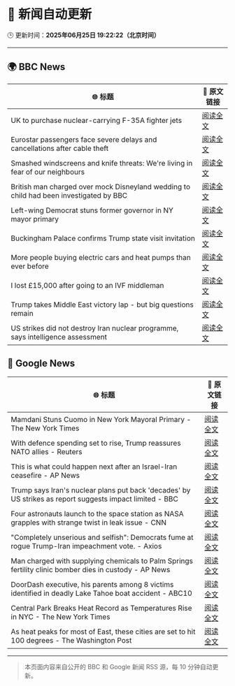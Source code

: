 # 🧠 新闻自动更新

🕒 更新时间：**2025年06月25日 19:22:22（北京时间）**

---

## 🌍 BBC News

| 🌐 标题 | 🔗 原文链接 |
|--------|-------------|
| UK to purchase nuclear-carrying F-35A fighter jets | [阅读全文](https://www.bbc.com/news/articles/c335406gxdvo) |
| Eurostar passengers face severe delays and cancellations after cable theft | [阅读全文](https://www.bbc.com/news/articles/c4gedxe7wnro) |
| Smashed windscreens and knife threats: We're living in fear of our neighbours | [阅读全文](https://www.bbc.com/news/articles/c86gq3v8yplo) |
| British man charged over mock Disneyland wedding to child had been investigated by BBC | [阅读全文](https://www.bbc.com/news/articles/c62gq269jv7o) |
| Left-wing Democrat stuns former governor in NY mayor primary | [阅读全文](https://www.bbc.com/news/articles/ckg6yg7x467o) |
| Buckingham Palace confirms Trump state visit invitation | [阅读全文](https://www.bbc.com/news/articles/cvg4589pweeo) |
| More people buying electric cars and heat pumps than ever before | [阅读全文](https://www.bbc.com/news/articles/cqjqzj8rnvyo) |
| I lost £15,000 after going to an IVF middleman | [阅读全文](https://www.bbc.com/news/articles/cm2eyzndlvvo) |
| Trump takes Middle East victory lap - but big questions remain | [阅读全文](https://www.bbc.com/news/articles/c17wejpw79qo) |
| US strikes did not destroy Iran nuclear programme, says intelligence assessment | [阅读全文](https://www.bbc.com/news/articles/ckglxwp5x03o) |

## 📰 Google News

| 🌐 标题 | 🔗 原文链接 |
|--------|-------------|
| Mamdani Stuns Cuomo in New York Mayoral Primary - The New York Times | [阅读全文](https://news.google.com/rss/articles/CBMihwFBVV95cUxNendkQUhVMjBEd0dUaVd1REgzQjlLZDBqWnhiSFFZX1JxLVp3NVBSS0Ezb0lHWmxHamwtWHhfVlZ4TzdMNlFmSzVnd0tyaEpfcmhUM3c2UUpHTUpmQWYwVTFKQ1RpWVktTVpCRDBadkdUUzIzVmFiaE9XTlJ1eFZnWHJHbVk4bVU?oc=5) |
| With defence spending set to rise, Trump reassures NATO allies - Reuters | [阅读全文](https://news.google.com/rss/articles/CBMiwwFBVV95cUxOcEFvSmxWc21qZlNnNUdadGRnemp1T1hiNUZmTVJhT3k3Vmxhd2J1ejF2SmtpSHFXd1FOeTFOOVhEdW5yMXRHcHlCYzJzTWQyNjFlbVBWR0RhdHRONEtxN2pfZXdGa1NCNExFMERVRWNQWm9KNFZTNnllN3ROWGluWTJYTWx5MlVOcWlJSTY5LTluSm9sWDJ5YzVraWdNMTh2ZUh1Z3pBVTdKZGotUFZkdmY1Nnk4bVBrNHhBdFdYTjJtSzA?oc=5) |
| This is what could happen next after an Israel-Iran ceasefire - AP News | [阅读全文](https://news.google.com/rss/articles/CBMiowFBVV95cUxNaG4xZlpkRjRsZGpCTU1RSHlsdDh5YlhSVG05VUEyMkE5ak10WVMzSDZwX3NNNDJOdUxnckg5T1lyY2l0TG03d2R5cGVpbWoxX3h2MDFSck5tc1EyWVFRbkxSZ08wdFVmTHItRzJJSkE5bzc2VkhmeGxET19MWFVQaEs1cUtxVTZxZ3ladTU4ZXZTSnl0Y0NqNm1vZFJlbU1wdTRF?oc=5) |
| Trump says Iran's nuclear plans put back 'decades' by US strikes as report suggests impact limited - BBC | [阅读全文](https://news.google.com/rss/articles/CBMiVEFVX3lxTE85UkhMb2ZYUlhqZkoxRGlCcVBNaU5VbmxuLXZ4Slk0RGpGSUZzOHRGcjlza05fVUwyYW9EdFIxME5LbHNhYUFpUEp5a2RaeHZxOFh6Rw?oc=5) |
| Four astronauts launch to the space station as NASA grapples with strange twist in leak issue - CNN | [阅读全文](https://news.google.com/rss/articles/CBMifkFVX3lxTFA5dExYT3BFM3ZMTno2ekR0RHhvSGhFb2hNdnBXR25MTk55S0d5RHVFLVQ5UnFWcHc4SmFaM2s1VzlXbVk2VW83RWlTUDJHS3Qtb1JuSEYxY0tlbVl2RF9xaERvTzJJRVpncmtfQXB0dTZXOExCck1PNEMzS2tsQdIBgwFBVV95cUxQNDZ4TXhkNDRoLWVmRDBHb04xOGd0dUd3Q0hjQTRJcnRTQ1hMWF9WNlI3V1ZfMkY5X01oWkYwT0pfRlZseGRjdW1UUjF0WWt3SmVVXzMxclFEOVhaVktTR0QxTGx1QV9LbG82MEVPNmdsbTRZYmZuLXRTNjNBcnhLSlVfQQ?oc=5) |
| "Completely unserious and selfish": Democrats fume at rogue Trump-Iran impeachment vote. - Axios | [阅读全文](https://news.google.com/rss/articles/CBMif0FVX3lxTE5Ub1N0SEFEUDZsOUR3QTdzek1ZMkJTUTVjQ3JWeDkwLWdlTUh1V0xEWGU4NkZad2NURWxNLTQ4cTVsWkd3S1VBUHRHZHF4a1Z5RXR6M3dhQ3lUdDR5QkRsc0taZzlRQmlHOC1tYmJEbGNuWHNGNlcwVkJQUy1VX1E?oc=5) |
| Man charged with supplying chemicals to Palm Springs fertility clinic bomber dies in custody - AP News | [阅读全文](https://news.google.com/rss/articles/CBMilwFBVV95cUxPUlpFSnM1QnQwVXVDVno0RVZDX1A0SGJtSlh6Y05vOUpEaWhoZXpmcVJ2Z1A2WDdBdERMRHpEbWxVLWl2MlNaOEJuMkplSlFLWk9vR2ZQTlBURExrNTRmTVVVcHRmUk05ZUY1aWR2RXJLd0VDMW5XazJpaWlPR3BTVUtBOTZGZlRkUjRJRVhHbG1vdFBJaVhJ?oc=5) |
| DoorDash executive, his parents among 8 victims identified in deadly Lake Tahoe boat accident - ABC10 | [阅读全文](https://news.google.com/rss/articles/CBMivwFBVV95cUxOeXJXMXlBMUoyTERJY0gyWnBKRXd6MS1hM3VHUFhmQ3FLRmdHQUZzS1ZBWDI3SklvSEkwRDVfV1pBaGRCZUd6eWZTWVdZV3V6NnlxMnVmYzJ2UTRBckdKRzJzbFdlUFkyNU9HclFHYlZqNGxxN1RXaURWNVdBeEFtc19tMFVhbnFUTnlhV2VCVWhhSFFiRE1YYnlqUGVJR0lqX0VkUzVDQ0kzUkpaaUxVN3F1VWt1NDkxVW12QktJcw?oc=5) |
| Central Park Breaks Heat Record as Temperatures Rise in NYC - The New York Times | [阅读全文](https://news.google.com/rss/articles/CBMijgFBVV95cUxONVduVUFjUVRHWjJEeHJ4ZHVMWjVxU3c2a0U0aWs4Y2draE9qLWNjSUpHZjl4RDBqZGgwdzB4R3QzOVctRjBXU0VmMjRqOG9zOV9sekp4TFRHcEQ3RHk2MlhlMXBBUUwtM2RSa2pRb1dPWmc4U1I5N1BfbmlPdGhUVnRwazVBNFBDOGN5SkxR?oc=5) |
| As heat peaks for most of East, these cities are set to hit 100 degrees - The Washington Post | [阅读全文](https://news.google.com/rss/articles/CBMilAFBVV95cUxOZmZLTVd1bENRSDRIWWNtakdQY0poUHQtbC1sMjlQOWdBWklZdkJId3N4ekVITmw1Nm1LeVB3cVV3aUdndHZUYUkxVTY0dkRnVnVocldOa2tEa3J4VDhWUG1pNG5ncDlORGZtN09NSEZISEpZajdIajZkZ0JBcDBXT21YTFI0SjctaE0tQ2ZveElXNG9v?oc=5) |

---
> 本页面内容来自公开的 BBC 和 Google 新闻 RSS 源，每 10 分钟自动更新。